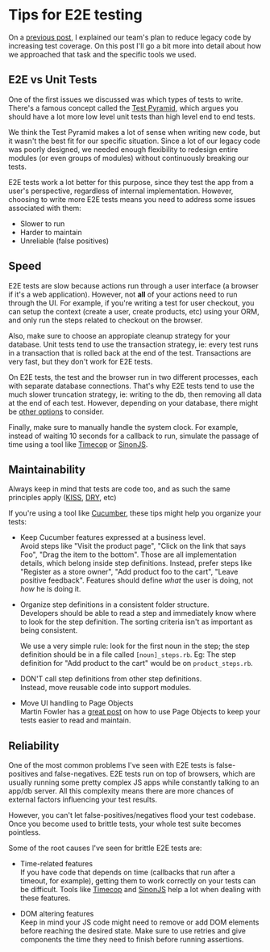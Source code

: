 # Tips for E2E testing

On a [previous post](https://github.com/ubiqua/engblog/blob/refactoring_legacy_code/refactoring_legacy_code.md), I explained our team's plan to reduce legacy code by increasing test coverage. On this post I'll go a bit more into detail about how we approached that task and the specific tools we used.

## E2E vs Unit Tests
One of the first issues we discussed was which types of tests to write. There's a famous concept called the [Test Pyramid](http://martinfowler.com/bliki/TestPyramid.html), which argues you should have a lot more low level unit tests than high level end to end tests.

We think the Test Pyramid makes a lot of sense when writing new code, but it wasn't the best fit for our specific situation. Since a lot of our legacy code was poorly designed, we needed enough flexibility to redesign entire modules (or even groups of modules) without continuously breaking our tests.

E2E tests work a lot better for this purpose, since they test the app from a user's perspective, regardless of internal implementation. However, choosing to write more E2E tests means you need to address some issues associated with them:
- Slower to run
- Harder to maintain
- Unreliable (false positives)

## Speed
E2E tests are slow because actions run through a user interface (a browser if it's a web application). However, not **all** of your actions need to run through the UI. For example, if you're writing a test for user checkout, you can setup the context (create a user, create products, etc) using your ORM, and only run the steps related to checkout on the browser.

Also, make sure to choose an appropiate cleanup strategy for your database. Unit tests tend to use the transaction strategy, ie: every test runs in a transaction that is rolled back at the end of the test. Transactions are very fast, but they don't work for E2E tests. 

On E2E tests, the test and the browser run in two different processes, each with separate database connections. That's why E2E tests tend to use the much slower truncation strategy, ie: writing to the db, then removing all data at the end of each test. However, depending on your database, there might be [other options](http://dev.alexishevia.com/2014/01/resetting-your-postgres-database-before.html) to consider.

Finally, make sure to manually handle the system clock. For example, instead of waiting 10 seconds for a callback to run, simulate the passage of time using a tool like [Timecop](https://github.com/travisjeffery/timecop) or [SinonJS](http://sinonjs.org/docs/#clock).

## Maintainability
Always keep in mind that tests are code too, and as such the same principles apply ([KISS](https://people.apache.org/~fhanik/kiss.html), [DRY](http://c2.com/cgi/wiki?DontRepeatYourself), etc)

If you're using a tool like [Cucumber](https://cucumber.io/), these tips might help you organize your tests:

- Keep Cucumber features expressed at a business level.  
Avoid steps like "Visit the product page", "Click on the link that says Foo", "Drag the item to the bottom". Those are all implementation details, which belong inside step definitions. Instead, prefer steps like "Register as a store owner", "Add product foo to the cart", "Leave positive feedback". Features should define *what* the user is doing, not *how* he is doing it.

- Organize step definitions in a consistent folder structure.  
Developers should be able to read a step and immediately know where to look for the step definition. The sorting criteria isn't as important as being consistent.

  We use a very simple rule: look for the first noun in the step; the step definition should be in a file called `[noun]_steps.rb`. Eg: The step definition for "Add product to the cart" would be on `product_steps.rb`.

- DON'T call step definitions from other step definitions.  
Instead, move reusable code into support modules.

- Move UI handling to Page Objects  
Martin Fowler has a [great post](http://martinfowler.com/bliki/PageObject.html) on how to use Page Objects to keep your tests easier to read and maintain.

## Reliability
One of the most common problems I've seen with E2E tests is false-positives and false-negatives. E2E tests run on top of browsers, which are usually running some pretty complex JS apps while constantly talking to an app/db server. All this complexity means there are more chances of external factors influencing your test results.

However, you can't let false-positives/negatives flood your test codebase. Once you become used to brittle tests, your whole test suite becomes pointless.

Some of the root causes I've seen for brittle E2E tests are:
- Time-related features  
If you have code that depends on time (callbacks that run after a timeout, for example), getting them to work correctly on your tests can be difficult. Tools like [Timecop](https://github.com/travisjeffery/timecop) and [SinonJS](http://sinonjs.org/docs/#clock) help a lot when dealing with these features.

- DOM altering features  
Keep in mind your JS code might need to remove or add DOM elements before reaching the desired state. Make sure to use retries and give components the time they need to finish before running assertions.
